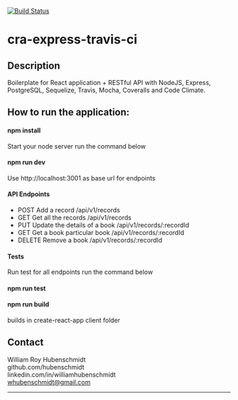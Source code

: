 [![Build Status](https://travis-ci.org/hubenschmidt/cra-express-travis-ci.svg?branch=master)](https://travis-ci.org/hubenschmidt/cra-express-travis-ci)

# cra-express-travis-ci

## Description
Boilerplate for React application + RESTful API with NodeJS, Express, PostgreSQL, Sequelize, Travis, Mocha, Coveralls and Code Climate.

## How to run the application:

#### npm install
Start your node server
run the command below

#### npm run dev
Use http://localhost:3001 as base url for endpoints

#### API Endpoints
* POST	Add a record	/api/v1/records
* GET	Get all the records	/api/v1/records
* PUT	Update the details of a book	/api/v1/records/:recordId
* GET	Get a book particular book	/api/v1/records/:recordId
* DELETE	Remove a book	/api/v1/records/:recordId

#### Tests
Run test for all endpoints
run the command below

#### npm run test

#### npm run build
builds in create-react-app client folder

## Contact
William Roy Hubenschmidt<br>
github.com/hubenschmidt<br>
linkedin.com/in/williamhubenschmidt<br>
whubenschmidt@gmail.com<br>
<hr>


